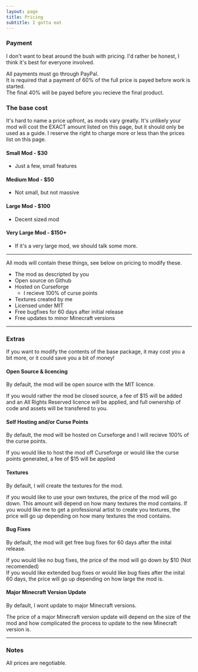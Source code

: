 ```yaml
---
layout: page
title: Pricing
subtitle: I gotta eat
---
```


### Payment
I don't want to beat around the bush with pricing. I'd rather be honest, I think it's best for everyone involved.

All payments must go through PayPal.  
It is required that a payment of 60% of the full price is payed before work is started.   
The final 40% will be payed before you recieve the final product.  

### The base cost

It's hard to name a price upfront, as mods vary greatly. It's unlikely your mod will cost the EXACT amount listed on this page, but it should only be used as a guide.
I reserve the right to charge more or less than the prices list on this page.

#### Small Mod - $30
- Just a few, small features

#### Medium Mod - $50
- Not small, but not massive

#### Large Mod - $100
- Decent sized mod

#### Very Large Mod - $150+
- If it's a very large mod, we should talk some more.

****
All mods will contain these things, see below on pricing to modify these.

- The mod as descripted by you
- Open source on Github
- Hosted on Curseforge
    - I recieve 100% of curse points
- Textures created by me
- Licensed under MIT
- Free bugfixes for 60 days after initial release
- Free updates to minor Minecraft versions

****
### Extras

If you want to modify the contents of the base package, it may cost you a bit more, or it could save you a bit of money!

#### Open Source & licencing
By default, the mod will be open source with the MIT licence. 

If you would rather the mod be closed source, a fee of $15 will be added and an All Rights Reserved licence will be applied, and full ownership of code and assets will be transfered to you.

#### Self Hosting and/or Curse Points
By default, the mod will be hosted on Curseforge and I will recieve 100% of the curse points.  

If you would like to host the mod off Curseforge or would like the curse points generated, a fee of $15 will be applied

#### Textures
By default, I will create the textures for the mod.

If you would like to use your own textures, the price of the mod will go down. This amount will depend on how many textures the mod contains.
If you would like me to get a professional artist to create you textures, the price will go up depending on how many textures the mod contains.

#### Bug Fixes
By default, the mod will get free bug fixes for 60 days after the inital release.

If you would like no bug fixes, the price of the mod will go down by $10 (Not recomended)  
If you would like extended bug fixes or would like bug fixes after the inital 60 days, the price will go up depending on how large the mod is.  

#### Major Minecraft Version Update
By default, I wont update to major Minecraft versions.  

The price of a major Minecraft version update will depend on the size of the mod and how complicated the process to update to the new Minecraft version is.

****
### Notes
All prices are negotiable. 